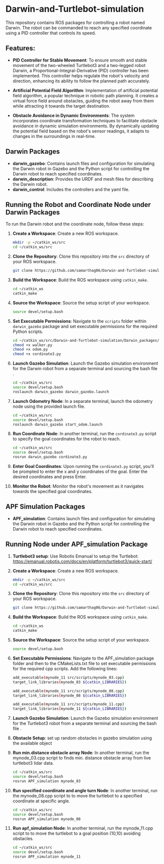 # Darwin-and-Turtlebot-simulation

This repository contains ROS packages for controlling a robot named Darwin. The robot can be commanded to reach any specified coordinate using a PID controller that controls its speed.

## Features:

- **PID Controller for Stable Movement**: To ensure smooth and stable movement of the two-wheeled Turtlebot3 and a two-legged robot Darwin, a Proportional-Integral-Derivative (PID) controller has been implemented. This controller helps regulate the robot's velocity and direction, enhancing its ability to follow the planned path accurately.

- **Artificial Potential Field Algorithm**: Implementation of artificial potential field algorithm, a popular technique in robotic path planning. It creates a virtual force field around obstacles, guiding the robot away from them while attracting it towards the target destination.

- **Obstacle Avoidance in Dynamic Environments**: The system incorporates coordinate transformation techniques to facilitate obstacle avoidance in dynamic simulation environments. By dynamically updating the potential field based on the robot's sensor readings, it adapts to changes in the surroundings in real-time.

## Darwin Packages

- **darwin_gazebo**: Contains launch files and configuration for simulating the Darwin robot in Gazebo and the Python script for controlling the Darwin robot to reach specified coordinates.
- **darwin_description**: Provides the URDF and mesh files for describing the Darwin robot.
- **darwin_control**: Includes the controllers and the yaml file.

## Running the Robot and Coordinate Node under Darwin Packages

To run the Darwin robot and the coordinate node, follow these steps:

1. **Create a Workspace**: Create a new ROS workspace.
    ```bash
    mkdir -p ~/catkin_ws/src
    cd ~/catkin_ws/src
    ```

2. **Clone the Repository**: Clone this repository into the `src` directory of your ROS workspace.
    ```bash
    git clone https://github.com/samarthag06/Darwin-and-Turtlebot-simulation.git
    ```

3. **Build the Workspace**: Build the ROS workspace using `catkin_make`.
    ```bash
    cd ~/catkin_ws
    catkin_make
    ```

4. **Source the Workspace**: Source the setup script of your workspace.
    ```bash
    source devel/setup.bash
    ```

5. **Set Executable Permissions**: Navigate to the `scripts` folder within `darwin_gazebo` package and set executable permissions for the required Python scripts.
    ```bash
    cd ~/catkin_ws/src/Darwin-and-Turtlebot-simulation/Darwin_packages/darwin_gazebo/scripts
    chmod +x walker.py
    chmod +x odom.py
    chmod +x cordinate3.py
    ```

6. **Launch Gazebo Simulation**: Launch the Gazebo simulation environment for the Darwin robot from a separate terminal and sourcing the bash file .
    ```bash
    cd ~/catkin_ws/src
    source devel/setup.bash
    roslaunch darwin_gazebo darwin_gazebo.launch
    ```

7. **Launch Odometry Node**: In a separate terminal, launch the odometry node using the provided launch file.
    ```bash
    cd ~/catkin_ws/src
    source devel/setup.bash
    roslaunch darwin_gazebo start_odom.launch
    ```

8. **Run Coordinate Node**: In another terminal, run the `cordinate3.py` script to specify the goal coordinates for the robot to reach.
    ```bash
    cd ~/catkin_ws/src
    source devel/setup.bash
    rosrun darwin_gazebo cordinate3.py
    ```

9. **Enter Goal Coordinates**: Upon running the `cordinate3.py` script, you'll be prompted to enter the x and y coordinates of the goal. Enter the desired coordinates and press Enter.

10. **Monitor the Robot**: Monitor the robot's movement as it navigates towards the specified goal coordinates.

## APF Simulation Packages

- **APF_simulation**: Contains launch files and configuration for simulating the Darwin robot in Gazebo and the Python script for controlling the Darwin robot to reach specified coordinates.

## Running Node under APF_simulation Package

1. **Turtlebot3 setup**: Use Robotis Emanual to setup the Turtlebot: https://emanual.robotis.com/docs/en/platform/turtlebot3/quick-start/

2. **Create a Workspace**: Create a new ROS workspace.
    ```bash
    mkdir -p ~/catkin_ws/src
    cd ~/catkin_ws/src
    ```

3. **Clone the Repository**: Clone this repository into the `src` directory of your ROS workspace.
    ```bash
    git clone https://github.com/samarthag06/Darwin-and-Turtlebot-simulation.git
    ```

4. **Build the Workspace**: Build the ROS workspace using `catkin_make`.
    ```bash
    cd ~/catkin_ws
    catkin_make
    ```

5. **Source the Workspace**: Source the setup script of your workspace.
    ```bash
    source devel/setup.bash

6. **Set Executable Permissions**: Navigate to the APF_simulation package folder and then to the CMakeLists.txt file to set executable permissions for the required cpp      scripts. Add the following lines:
   
    ```bash
    add_executable(mynode_11 src/scripts/mynode_03.cpp)
    target_link_libraries(mynode_03 ${catkin_LIBRARIES})

    add_executable(mynode_11 src/scripts/mynode_08.cpp)
    target_link_libraries(mynode_08 ${catkin_LIBRARIES})

    add_executable(mynode_11 src/scripts/mynode_11.cpp)
    target_link_libraries(mynode_11 ${catkin_LIBRARIES})
    ```
 7. **Launch Gazebo Simulation**: Launch the Gazebo simulation environment for the Turtlebot3 robot from a separate terminal and sourcing the bash file .

 8. **Obstacle Setup**: set up random obstacles in gazebo simulation using the available object

 9. **Run min.distance obstacle array Node**: In another terminal, run the mynode_03.cpp script to finds min. distance obstacle array from live turtlebot3 lidar data.
  
    ```bash
    cd ~/catkin_ws/src
    source devel/setup.bash
    rosrun APF_simulation mynode_03
    ```
    
 10. **Run specified coordinate and angle turn Node**: In another terminal, run the mynode_08.cpp script to to move the turtlebot to a specified coordinate at specific        angle.

     ```bash
     cd ~/catkin_ws/src
     source devel/setup.bash
     rosrun APF_simulation mynode_08
     ```

 11. **Run apf_simulation Node**: In another terminal, run the mynode_11.cpp script to to move the turtlebot to a goal position (10,10) avoiding obstacles.

     ```bash
     cd ~/catkin_ws/src
     source devel/setup.bash
     rosrun APF_simulation mynode_11
     ```
